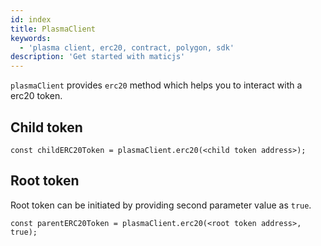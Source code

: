 ```yaml
---
id: index
title: PlasmaClient
keywords:
  - 'plasma client, erc20, contract, polygon, sdk'
description: 'Get started with maticjs'
---
```


`plasmaClient` provides `erc20` method which helps you to interact with a erc20 token.

## Child token

```
const childERC20Token = plasmaClient.erc20(<child token address>);
```

## Root token

Root token can be initiated by providing second parameter value as `true`.

```
const parentERC20Token = plasmaClient.erc20(<root token address>, true);
```
